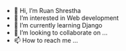 - 👋 Hi, I’m Ruan Shrestha
- 👀 I’m interested in Web development
- 🌱 I’m currently learning Django 
- 💞️ I’m looking to collaborate on ...
- 📫 How to reach me ...

<!---
Ruanstha/Ruanstha is a ✨ special ✨ repository because its `README.md` (this file) appears on your GitHub profile.
You can click the Preview link to take a look at your changes.
--->
